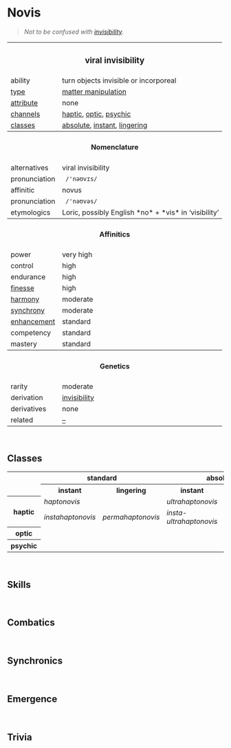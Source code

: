 # Novis

> *Not to be confused with [invisibility](invisibility.md).*


<table>
  <tr>
    <th colspan="2"> <h3> viral invisibility </h3> </th>
  </tr>
  <tr>
    <td> ability </td>
    <td> turn objects invisible or incorporeal </td>
  </tr>
  <tr>
    <td> <a href="https://github.com/Sup2point0/Assort/blob/origin/affinities/readme.md#types"> type </a> </td>
    <td> <a href="https://github.com/Sup2point0/Assort/blob/origin/affinities/readme.md#matter manipulation"> matter manipulation </a> </td>
  </tr>
  <tr>
    <td> <a href="https://github.com/Sup2point0/Assort/blob/origin/affinities/readme.md#attributes"> attribute </a> </td>
    <td> none </td>
  </tr>
  <tr>
    <td> <a href="https://github.com/Sup2point0/Assort/blob/origin/affinities/readme.md#channels"> channels </a> </td>
    <td> <a href="https://github.com/Sup2point0/Assort/blob/origin/affinities/readme.md#haptic">haptic</a>, <a href="https://github.com/Sup2point0/Assort/blob/origin/affinities/readme.md#optic">optic</a>, <a href="https://github.com/Sup2point0/Assort/blob/origin/affinities/readme.md#psychic">psychic</a> </td>
  </tr>
  <tr>
    <td> <a href="https://github.com/Sup2point0/Assort/blob/origin/affinities/readme.md#classes"> classes </a> </td>
    <td> <a href="#absolute">absolute</a>, <a href="#instant">instant</a>, <a href="#lingering">lingering</a> </td>
  </tr>
  <tr>
    <th colspan="2"> <h4> Nomenclature </h4> </th>
  </tr>
  <tr>
    <td> alternatives </td>
    <td> viral invisibility </td>
  </tr>
  <tr>
    <td> pronunciation </td>
    <td> <code> /'nəʊvɪs/ </code> </td>
  </tr>
  <tr>
    <td> affinitic </td>
    <td> novus </td>
  </tr>
  <tr>
    <td> pronunciation </td>
    <td> <code> /'nəʊvəs/ </code> </td>
  </tr>
  <tr>
    <td> etymologics </td>
    <td> Loric, possibly English *no* + *vis* in ‘visibility’ </td>
  </tr>
  <tr>
    <th colspan="2"> <h4> Affinitics </h4> </th>
  </tr>
  <tr>
    <td> power </td>
    <td> very high </td>
  </tr>
  <tr>
    <td> control </td>
    <td> high </td>
  </tr>
  <tr>
    <td> endurance </td>
    <td> high </td>
  </tr>
  <tr>
    <td> <a href="https://github.com/Sup2point0/Assort/blob/origin/affinities/readme.md#finesse"> finesse </a> </td>
    <td> high </td>
  </tr>
  <tr>
    <td> <a href="https://github.com/Sup2point0/Assort/blob/origin/affinities/readme.md#harmony"> harmony </a> </td>
    <td> moderate </td>
  </tr>
  <tr>
    <td> <a href="https://github.com/Sup2point0/Assort/blob/origin/affinities/readme.md#synchrony"> synchrony </a> </td>
    <td> moderate </td>
  </tr>
  <tr>
    <td> <a href="https://github.com/Sup2point0/Assort/blob/origin/affinities/readme.md#enhancement"> enhancement </a> </td>
    <td> standard </td>
  </tr>
  <tr>
    <td> competency </td>
    <td> standard </td>
  </tr>
  <tr>
    <td> mastery </td>
    <td> standard </td>
  </tr>
  <tr>
    <th colspan="2"> <h4> Genetics </h4> </th>
  </tr>
  <tr>
    <td> rarity </td>
    <td> moderate </td>
  </tr>
  <tr>
    <td> derivation </td>
    <td> <a href="invisibility.md"> invisibility </a> </td>
  </tr>
  <tr>
    <td> derivatives </td>
    <td> none </td>
  </tr>
  <tr>
    <td> related </td>
    <td> <a href="–"> – </a> </td>
  </tr>
</table>


<br>


## Classes

<table>
  <tr>
    <td rowspan="2"></td>
    <th colspan="2"> standard </th>
    <th colspan="2"> absolute </th>
  </tr>
  <tr>
    <th> instant </th>
    <th> lingering </th>
    <th> instant </th>
    <th> lingering </th>
  <tr>
  <tr>
    <th rowspan="2"> haptic </th>
    <td colspan="2" align="centre"> <em> haptonovis </em> </td>
    <td colspan="2" align="centre"> <em> ultrahaptonovis </em> </td>
  </tr>
  <tr>
    <td> <em> instahaptonovis </em> </td>
    <td> <em> permahaptonovis </em> </td>
    <td> <em> insta-ultrahaptonovis </em> </td>
    <td> <em> perma-ultrahaptonovis </em> </td>
  </tr>
  <tr>
    <th> optic </th>
  </tr>
  <tr>
    <th> psychic </th>
  </tr>
</table>


<br>


## Skills


<br>


## Combatics


<br>


## Synchronics


<br>


## Emergence


<br>


## Trivia
